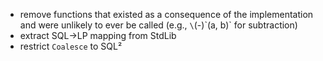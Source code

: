 - remove functions that existed as a consequence of the implementation and were unlikely to ever be called (e.g., `\`(-)\`(a, b)` for subtraction)
- extract SQL->LP mapping from StdLib
- restrict `Coalesce` to SQL²
